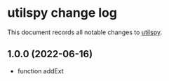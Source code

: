 # utilspy change log

This document records all notable changes to
[utilspy](https://github.com/Genzo4/utilspy).

## 1.0.0 (2022-06-16)

- function addExt
